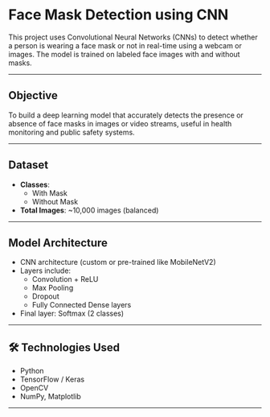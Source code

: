 #  Face Mask Detection using CNN

This project uses Convolutional Neural Networks (CNNs) to detect whether a person is wearing a face mask or not in real-time using a webcam or images. The model is trained on labeled face images with and without masks.

---

##  Objective

To build a deep learning model that accurately detects the presence or absence of face masks in images or video streams, useful in health monitoring and public safety systems.

---

##  Dataset


- **Classes**: 
  - With Mask   
  - Without Mask 
- **Total Images**: ~10,000 images (balanced)

---

##  Model Architecture

- CNN architecture (custom or pre-trained like MobileNetV2)
- Layers include:
  - Convolution + ReLU
  - Max Pooling
  - Dropout
  - Fully Connected Dense layers
- Final layer: Softmax (2 classes)

---

## 🛠 Technologies Used

- Python
- TensorFlow / Keras
- OpenCV
- NumPy, Matplotlib

---



